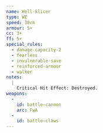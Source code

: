 ```yaml
---
name: Hell-Slicer
type: WE
speed: 30cm
armour: 5+
cc: 3+
ff: 5+
special_rules:
  - damage-capacity-2
  - fearless
  - invulnerable-save
  - reinforced-armour
  - walker
notes:
  |
    Critical Hit Effect: Destroyed.
weapons:
  -
    id: battle-cannon
    arc: FwA
  -
    id: battle-claws
---
```

